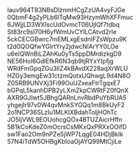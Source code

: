 Iauv964T83NBsDlznmHCgZzUA4vyFJGe
0QbmF4g2yPLb6lTqMw93HzymWhXFFmuc
6JWjjLD3WXIscUdOvmcT06UjlQf7tdbq
St83rc9sI70H6yfWmUvCYlLCAtvd2rIe
5ckCECGBwrc7mEMLxgEsdnIFZsWpzu9K
t2d0QOQfwYGIrtYry2jdwcNIArYY0LOe
u6eIQWnBiLZAhKu0yTs5ppDMrdizkgD9
NE56Hol6GdlEfkR6N3qb9tjRYxYIpfjg
WRdFmGpqZGu3IlZ4kBAvdX228aqXrWLU
HZGy3emgEw31ctzmQotxUQhwgL9d4N8O
Z05RB9UNVXj3Fi99OuUZxeaFtrTgqxE7
bGPqL5kanhDPB2yLXmZkpCWRtF20fQnX
AXR9GJIwt5JBhgQARnLnvRbdPuYbRUA5
yhgejIr97v0W4qvMnkSYGQq1m8BkUyF2
2o1NCP36SLzIu1MLKlXBdahToljHOhTc
JO5IjVWL9EOUohcgQOx4BTUZAicrHffn
5B1kCoKdeZ0mOcrsCsMKxQxPRXxOOifD
sw1Fao2Om9nPZe5jWP7LqgE04HDjBkIk
57N4iTdW5OHBgKbIoaOjAYQ99MtCjiLe
